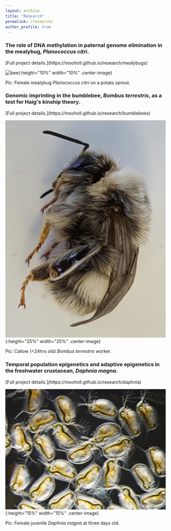 ```yaml
---
layout: archive
title: "Research"
permalink: /research/
author_profile: true
---
```



<h3>The role of DNA methylation in paternal genome elimination in the mealybug, <i>Planococcus citri</i>.</h3> [Full project details.](https://mooholl.github.io/research/mealybugs)

![bee](/files/mealybug.jpg){:height="10%" width="10%" .center-image}

Pic: Female mealybug <i>Planococcus citri</i> on a potato sprout.



<h3>Genomic imprinting in the bumblebee, <i>Bombus terrestris</i>, as a test for Haig's kinship theory.</h3> [Full project details.](https://mooholl.github.io/research/bumblebees)

![bee](/files/callow_bee.jpg){:height="25%" width="25%" .center-image}

Pic: Callow (<24hrs old) <i>Bombus terrestris</i> worker.



<h3>Temporal population epigenetics and adaptive epigenetics in the freshwater crustacean, <i>Daphnia magna</i>.</h3> [Full project details.](https://mooholl.github.io/research/daphnia)

![bee](/files/juveniles_3days.jpg){:height="15%" width="15%" .center-image}

Pic: Female juvenile <i>Daphnia magna</i> at three days old.